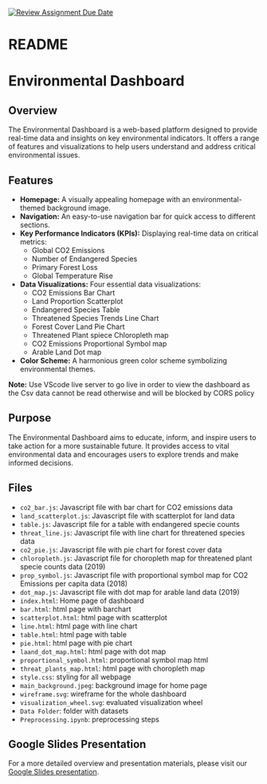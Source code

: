 [![Review Assignment Due Date](https://classroom.github.com/assets/deadline-readme-button-24ddc0f5d75046c5622901739e7c5dd533143b0c8e959d652212380cedb1ea36.svg)](https://classroom.github.com/a/qA5imriS)
# README


# Environmental Dashboard

## Overview
The Environmental Dashboard is a web-based platform designed to provide real-time data and insights on key environmental indicators. It offers a range of features and visualizations to help users understand and address critical environmental issues.

## Features
- **Homepage:** A visually appealing homepage with an environmental-themed background image.
- **Navigation:** An easy-to-use navigation bar for quick access to different sections.
- **Key Performance Indicators (KPIs):** Displaying real-time data on critical metrics:
  - Global CO2 Emissions
  - Number of Endangered Species
  - Primary Forest Loss
  - Global Temperature Rise
- **Data Visualizations:** Four essential data visualizations:
  - CO2 Emissions Bar Chart
  - Land Proportion Scatterplot
  - Endangered Species Table
  - Threatened Species Trends Line Chart
  - Forest Cover Land Pie Chart
  - Threatened Plant spiece Chloropleth map
  - CO2 Emissions Proportional Symbol map
  - Arable Land Dot map
- **Color Scheme:** A harmonious green color scheme symbolizing environmental themes.


**Note:**  Use VScode live server to go live in order to view the dashboard as the Csv data cannot be read otherwise and will be blocked by CORS policy 

## Purpose
The Environmental Dashboard aims to educate, inform, and inspire users to take action for a more sustainable future. It provides access to vital environmental data and encourages users to explore trends and make informed decisions.


## Files
- `co2_bar.js`: Javascript file with bar chart for CO2 emissions data
- `land_scatterplot.js`: Javascript file with scatterplot for land data
- `table.js`: Javascript file for a table with endangered specie counts 
- `threat_line.js`: Javascript file with line chart for threatened species data
- `co2_pie.js`: Javascript file with pie chart for forest cover data
- `chloropleth.js`: Javascript file for choropleth map for threatened plant specie counts data (2019) 
- `prop_symbol.js`: Javascript file with proportional symbol map for CO2 Emissions per capita data (2018)
- `dot_map.js`: Javascript file with dot map for arable land data (2019)
- `index.html`: Home page of dashboard
- `bar.html`: html page with barchart
- `scatterplot.html`: html page with scatterplot
- `line.html`: html page with line chart
- `table.html`: html page with table
- `pie.html`: html page with pie chart
- `laand_dot_map.html`: html page with dot map
- `proportional_symbol.html`: proportional symbol map html
- `threat_plants_map.html`: html page with choropleth map
- `style.css`: styling for all webpage
- `main_background.jpeg`: background image for home page
- `wireframe.svg`: wireframe for the whole dashboard
- `visualization_wheel.svg`: evaluated visualization wheel
- `Data Folder`: folder with datasets
- `Preprocessing.ipynb`: preprocessing steps


## Google Slides Presentation
For a more detailed overview and presentation materials, please visit our [Google Slides presentation](https://docs.google.com/presentation/d/1EOueIO4LkhPoNpiKWxDzplxeLO0_k0yxSfrpRYUiBpI/edit?usp=sharing).


